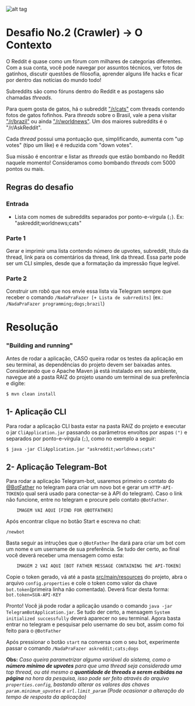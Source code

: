 ![alt tag](https://image.ibb.co/cxL9L7/oie_46110_KTed_V2_KJ.png)

# Desafio No.2 (Crawler) → O Contexto
O Reddit é quase como um fórum com milhares de categorias diferentes. Com a sua conta, você pode navegar por assuntos técnicos, ver fotos de gatinhos, discutir questões de filosofia, aprender alguns life hacks e ficar por dentro das notícias do mundo todo!

Subreddits são como fóruns dentro do Reddit e as postagens são chamadas *threads*.

Para quem gosta de gatos, há o subreddit ["/r/cats"](https://www.reddit.com/r/cats) com threads contendo fotos de gatos fofinhos.
Para *threads* sobre o Brasil, vale a pena visitar ["/r/brazil"](https://www.reddit.com/r/brazil) ou ainda ["/r/worldnews"](https://www.reddit.com/r/worldnews/).
Um dos maiores subreddits é o "/r/AskReddit".

Cada *thread* possui uma pontuação que, simplificando, aumenta com "up votes" (tipo um like) e é reduzida com "down votes".

Sua missão é encontrar e listar as *threads* que estão bombando no Reddit naquele momento!
Consideramos como bombando *threads* com 5000 pontos ou mais.


## Regras do desafio

### Entrada
- Lista com nomes de subreddits separados por ponto-e-vírgula (`;`). Ex: "askreddit;worldnews;cats"

### Parte 1
Gerar e imprimir uma lista contendo número de upvotes, subreddit, título da thread, link para os comentários da thread, link da thread.
Essa parte pode ser um CLI simples, desde que a formatação da impressão fique legível.

### Parte 2
Construir um robô que nos envie essa lista via Telegram sempre que receber o comando `/NadaPraFazer [+ Lista de subrredits]` (ex.: `/NadaPraFazer programming;dogs;brazil`)


# Resolução

### "Building and running"
Antes de rodar a aplicação, CASO queira rodar os testes da aplicação em seu terminal, as dependências do projeto devem ser baixadas antes. Considerando que o Apache Maven já está instalado em seu ambiente, navegue até a pasta RAIZ do projeto usando um terminal de sua preferência e digite:
    
    $ mvn clean install

## 1- Aplicação CLI
Para rodar a aplicação CLI basta estar na pasta RAIZ do projeto e executar o jar `CliApplication.jar` passando os parâmetros envoltos por aspas `(")` e separados por ponto-e-vírgula (`;`), como no exemplo a seguir:

    $ java -jar CliApplication.jar "askreddit;worldnews;cats"
    
## 2- Aplicação Telegram-Bot
Para rodar a aplicação Telegram-bot, usaremos primeiro o contato do [@BotFather](https://telegram.me/BotFather) no telegram para criar um novo bot e gerar um `HTTP-API-TOKEN`(o qual será usado para conectar-se à API do telegram). Caso o link não funcione, entre no telegram e procure pelo contato `@BotFather`.

        IMAGEM VAI AQUI [FIND FOR @BOTFATHER]

Após encontrar clique no botão Start e escreva no chat:

    /newbot
    
Basta seguir as intruções que o `@BotFather` lhe dará para criar um bot com um nome e um username de sua preferência. Se tudo der certo, ao final você deverá receber uma mensagem como esta:

        IMAGEM 2 VAI AQUI [BOT FATHER MESSAGE CONTAINING THE API-TOKEN]
        
Copie o token gerado, vá até a pasta [src/main/resources]() do projeto, abra o arquivo `config.properties` e cole o token como valor da chave `bot.token`(primeira linha não comentada). Deverá ficar desta forma: `bot.token=SUA-API-KEY`

Pronto! Você já pode rodar a aplicação usando o comando `java -jar TelegramBotApplication.jar`. Se tudo der certo, a mensagem `System initialized successfully` deverá aparecer no seu terminal. Agora basta entrar no telegram e pesquisar pelo username do seu bot, assim como foi feito para o `@BotFather`

Após pressionar o botão `start` na conversa com o seu bot, experimente passar o comando `/NadaPraFazer askreddit;cats;dogs`

**Obs:** _Caso queira parametrizar alguma variável do sistema, como o **número mínimo de upvotes** para que uma thread seja considerada uma top thread, ou até mesmo a **quantidade de threads a serem exibidas na página** na hora da pesquisa, isso pode ser feito através do arquivo `properties.config`, bastando alterar os valores das chaves `param.minimum_upvotes` e `url.limit_param` (Pode ocasionar a alteração do tempo de resposta da aplicação)_